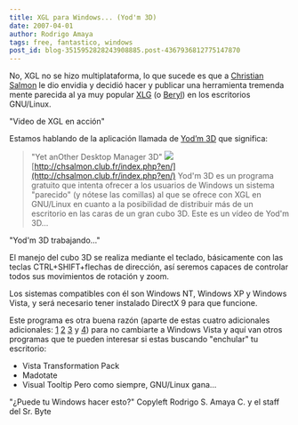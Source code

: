 ```yaml
---
title: XGL para Windows... (Yod'm 3D)
date: 2007-04-01
author: Rodrigo Amaya
tags: free, fantastico, windows
post_id: blog-3515952828243908885.post-4367936812775147870
---
```


No, XGL no se hizo multiplataforma, lo que sucede es que a [Christian Salmon](http://chsalmon.club.fr/index.php?en/Yod-m-3d-about) le dio envidia y decidió hacer y publicar una herramienta tremenda mente parecida al ya muy popular [XLG](http://es.wikipedia.org/wiki/Xgl) (o [Beryl](http://es.wikipedia.org/wiki/Beryl)) en los escritorios GNU/Linux.

"Video de XGL en
acción"

Estamos hablando de la aplicación llamada de [Yod’m 3D](http://chsalmon.club.fr/index.php?en/) que significa:

> "Yet
> anOther Desktop Manager 3D"
[![](http://bp0.blogger.com/_ayvorITawE4/RhBig_TPf8I/AAAAAAAAAPg/hr6dMocNryg/s400/yodm3Dlogo.png)](http://bp0.blogger.com/_ayvorITawE4/RhBig_TPf8I/AAAAAAAAAPg/hr6dMocNryg/s1600-h/yodm3Dlogo.png)
[http://chsalmon.club.fr/index.php?en/](http://chsalmon.club.fr/index.php?en/) Yod'm 3D es un programa gratuito que
intenta ofrecer a los usuarios de Windows un sistema "parecido" (y nótese las comillas) al que se ofrece con XGL en GNU/Linux en cuanto a la posibilidad de distribuir más de un escritorio en las caras de un gran cubo 3D. Este es un vídeo de Yod'm 3D...

"Yod'm 3D
trabajando..."

El manejo del cubo 3D se realiza mediante el teclado, básicamente con las teclas CTRL+SHIFT+flechas de dirección, así seremos capaces de controlar todos sus movimientos de rotación y zoom.

Los sistemas compatibles con él son Windows NT, Windows XP y Windows Vista, y será necesario tener instalado DirectX 9 para que funcione.

Este programa es otra buena razón (aparte de estas cuatro adicionales adicionales: [1](http://srbyte.blogspot.com/2007/02/windows-vista-y-sus-problemitas-parte-i.html) [2](http://srbyte.blogspot.com/2007/03/windows-vista-y-sus-problemitas-parte.html) [3](http://srbyte.blogspot.com/2007/02/windows-vista-y-sus-problemitas-parte.html) y [4](http://srbyte.blogspot.com/2007/02/windows-vista-y-sus-problemitas-parte_09.html)) para no cambiarte a Windows Vista y aquí van otros programas que te pueden interesar si estas buscando "enchular" tu escritorio:

- Vista Transformation Pack
- Madotate
- Visual Tooltip
Pero como siempre, GNU/Linux gana...

"¿Puede tu Windows hacer
esto?" Copyleft Rodrigo S. Amaya C. y el staff del Sr. Byte